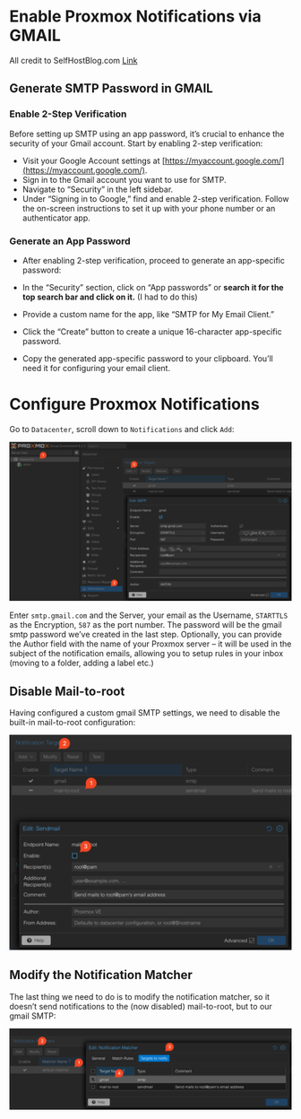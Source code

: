 # Enable Proxmox Notifications via GMAIL

All credit to SelfHostBlog.com [Link](https://www.selfhostblog.com/enable-proxmox-notifications-via-gmail/)

## Generate SMTP Password in GMAIL

### Enable 2-Step Verification

Before setting up SMTP using an app password, it’s crucial to enhance the security of your Gmail account. Start by enabling 2-step verification:

- Visit your Google Account settings at [https://myaccount.google.com/](https://myaccount.google.com/).
- Sign in to the Gmail account you want to use for SMTP.
- Navigate to “Security” in the left sidebar.
- Under “Signing in to Google,” find and enable 2-step verification. Follow the on-screen instructions to set it up with your phone number or an authenticator app.

### Generate an App Password

- After enabling 2-step verification, proceed to generate an app-specific password:
- In the “Security” section, click on “App passwords” or **search it for the top search bar and click on it.** (I had to do this)

- Provide a custom name for the app, like “SMTP for My Email Client.”
- Click the “Create” button to create a unique 16-character app-specific password.
- Copy the generated app-specific password to your clipboard. You’ll need it for configuring your email client.

# Configure Proxmox Notifications

Go to `Datacenter`, scroll down to `Notifications` and click `Add`:

![](image-1-add-notification-1-1024x578-1.png)

Enter `smtp.gmail.com` and the Server, your email as the Username, `STARTTLS` as the Encryption, `587` as the port number. The password will be the gmail smtp password we’ve created in the last step. Optionally, you can provide the Author field with the name of your Proxmox server – it will be used in the subject of the notification emails, allowing you to setup rules in your inbox (moving to a folder, adding a label etc.)

## Disable Mail-to-root

Having configured a custom gmail SMTP settings, we need to disable the built-in mail-to-root configuration:

![](image-2-disable-mail-to-root-2-1024x780.png)

## Modify the Notification Matcher

The last thing we need to do is to modify the notification matcher, so it doesn’t send notifications to the (now disabled) mail-to-root, but to our gmail SMTP:

![](image-3-modify-notification-matcher-3-1024x295.png)
